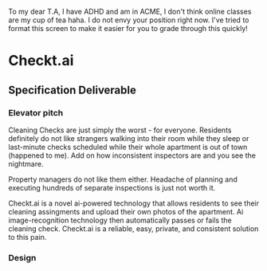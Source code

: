 To my dear T.A,
I have ADHD and am in ACME, I don't think online classes are my cup of tea haha. I do not envy your position right now. I've tried to format this screen to make it easier for you to grade through this quickly!


# Checkt.ai

## Specification Deliverable
### Elevator pitch

Cleaning Checks are just simply the worst - for everyone. Residents definitely do not like strangers walking into their room while they sleep or last-minute checks scheduled while their whole apartment is out of town (happened to me). Add on how inconsistent inspectors are and you see the nightmare.

Property managers do not like them either. Headache of planning and executing hundreds of separate inspections is just not worth it.

Checkt.ai is a novel ai-powered technology that allows residents to see their cleaning assingments and upload their own photos of the apartment. Ai image-recognition technology then automatically passes or fails the cleaning check. Checkt.ai is a reliable, easy, private, and consistent solution to this pain.

### Design
